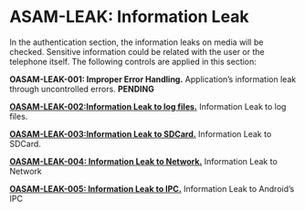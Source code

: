 
# ASAM-LEAK: Information Leak

In the authentication section, the information leaks on media will be checked. Sensitive information could be related with the user or the telephone itself.
The following controls are applied in this section:

**OASAM-LEAK-001: Improper Error Handling.** Application’s information leak through uncontrolled errors. **PENDING**

**[OASAM-LEAK-002:Information Leak to log files.](https://github.com/b66l/OASAM/blob/master/oasam-leak-information-leak/oasam-leak-002-information-leak-to-log-files.md)** Information Leak to log files.

**[OASAM-LEAK-003:Information Leak to SDCard.](https://github.com/b66l/OASAM/blob/master/oasam-leak-information-leak/oasam-leak-003-information-leak-to-sdcard.md)** Information Leak to SDCard.

**[OASAM-LEAK-004: Information Leak to Network.](https://github.com/b66l/OASAM/blob/master/oasam-leak-information-leak/oasam-leak-004-information-leak-to-network.md)** Information Leak to Network

**[OASAM-LEAK-005: Information Leak to IPC.](https://github.com/b66l/OASAM/blob/master/oasam-leak-information-leak/oasam-leak-005-information-leak-to-ipc.md)** Information Leak to Android’s IPC
